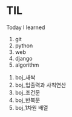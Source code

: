# TIL

Today I learned

01. git
02. python
03. web
04. django
05. algorithm
  1) boj_새싹
  2) boj_입출력과 사칙연산
  3) boj_조건문
  4) boj_반복문
  5) boj_1차원 배열
